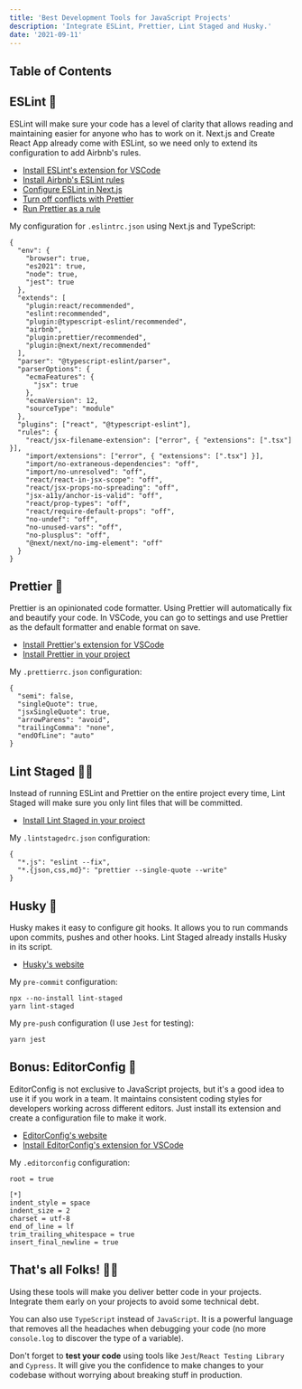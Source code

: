 ```yaml
---
title: 'Best Development Tools for JavaScript Projects'
description: 'Integrate ESLint, Prettier, Lint Staged and Husky.'
date: '2021-09-11'
---
```


## Table of Contents

## ESLint <span class="emoji">👀</span>

ESLint will make sure your code has a level of clarity that allows reading and maintaining easier for anyone who has to work on it. Next.js and Create React App already come with ESLint, so we need only to extend its configuration to add Airbnb's rules.

- [Install ESLint's extension for VSCode](https://marketplace.visualstudio.com/items?itemName=dbaeumer.vscode-eslint)
- [Install Airbnb's ESLint rules](https://github.com/airbnb/javascript/tree/master/packages/eslint-config-airbnb)
- [Configure ESLint in Next.js](https://nextjs.org/docs/basic-features/eslint)
- [Turn off conflicts with Prettier](https://github.com/prettier/eslint-config-prettier)
- [Run Prettier as a rule](https://github.com/prettier/eslint-plugin-prettier)

My configuration for `.eslintrc.json` using Next.js and TypeScript:

```json[class="line-numbers"]
{
  "env": {
    "browser": true,
    "es2021": true,
    "node": true,
    "jest": true
  },
  "extends": [
    "plugin:react/recommended",
    "eslint:recommended",
    "plugin:@typescript-eslint/recommended",
    "airbnb",
    "plugin:prettier/recommended",
    "plugin:@next/next/recommended"
  ],
  "parser": "@typescript-eslint/parser",
  "parserOptions": {
    "ecmaFeatures": {
      "jsx": true
    },
    "ecmaVersion": 12,
    "sourceType": "module"
  },
  "plugins": ["react", "@typescript-eslint"],
  "rules": {
    "react/jsx-filename-extension": ["error", { "extensions": [".tsx"] }],
    "import/extensions": ["error", { "extensions": [".tsx"] }],
    "import/no-extraneous-dependencies": "off",
    "import/no-unresolved": "off",
    "react/react-in-jsx-scope": "off",
    "react/jsx-props-no-spreading": "off",
    "jsx-a11y/anchor-is-valid": "off",
    "react/prop-types": "off",
    "react/require-default-props": "off",
    "no-undef": "off",
    "no-unused-vars": "off",
    "no-plusplus": "off",
    "@next/next/no-img-element": "off"
  }
}
```

## Prettier <span class="emoji">🦋</span>

Prettier is an opinionated code formatter. Using Prettier will automatically fix and beautify your code. In VSCode, you can go to settings and use Prettier as the default formatter and enable format on save.

- [Install Prettier's extension for VSCode](https://marketplace.visualstudio.com/items?itemName=esbenp.prettier-vscode)
- [Install Prettier in your project](https://prettier.io/docs/en/install.html)

My `.prettierrc.json` configuration:

```json[class="line-numbers"]
{
  "semi": false,
  "singleQuote": true,
  "jsxSingleQuote": true,
  "arrowParens": "avoid",
  "trailingComma": "none",
  "endOfLine": "auto"
}
```

## Lint Staged <span class="emoji">🛑💩</span>

Instead of running ESLint and Prettier on the entire project every time, Lint Staged will make sure you only lint files that will be committed.

- [Install Lint Staged in your project](https://github.com/okonet/lint-staged)

My `.lintstagedrc.json` configuration:

```json[class="line-numbers"]
{
  "*.js": "eslint --fix",
  "*.{json,css,md}": "prettier --single-quote --write"
}
```

## Husky <span class="emoji">🐺</span>

Husky makes it easy to configure git hooks. It allows you to run commands upon commits, pushes and other hooks. Lint Staged already installs Husky in its script.

- [Husky's website](https://typicode.github.io/husky/#/)

My `pre-commit` configuration:

```json[class="line-numbers"]
npx --no-install lint-staged
yarn lint-staged
```

My `pre-push` configuration (I use `Jest` for testing):

```json[class="line-numbers"]
yarn jest
```

## Bonus: EditorConfig <span class="emoji">🐀</span>

EditorConfig is not exclusive to JavaScript projects, but it's a good idea to use it if you work in a team. It maintains consistent coding styles for developers working across different editors. Just install its extension and create a configuration file to make it work.

- [EditorConfig's website](https://editorconfig.org/)
- [Install EditorConfig's extension for VSCode](https://marketplace.visualstudio.com/items?itemName=EditorConfig.EditorConfig)

My `.editorconfig` configuration:

```json[class="line-numbers"]
root = true

[*]
indent_style = space
indent_size = 2
charset = utf-8
end_of_line = lf
trim_trailing_whitespace = true
insert_final_newline = true
```

## That's all Folks! <span class="emoji">🐰🥕</span>

Using these tools will make you deliver better code in your projects. Integrate them early on your projects to avoid some technical debt.

You can also use `TypeScript` instead of `JavaScript`. It is a powerful language that removes all the headaches when debugging your code (no more `console.log` to discover the type of a variable).

Don't forget to **test your code** using tools like `Jest`/`React Testing Library` and `Cypress`. It will give you the confidence to make changes to your codebase without worrying about breaking stuff in production.

